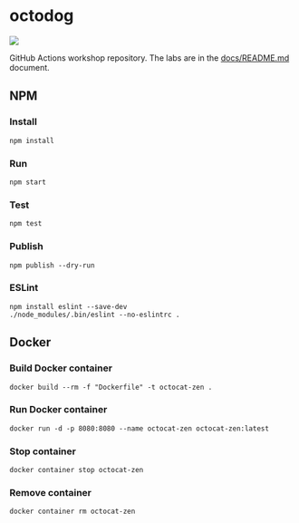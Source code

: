 # octodog

![](https://github.com/andersjanmyr/octodog/workflows/publish/badge.svg)

GitHub Actions workshop repository. The labs are in the [docs/README.md](https://github.com/octodemo/octocat-zen/tree/master/docs) document.

## NPM

### Install

```
npm install
```

### Run 

```
npm start
```

### Test

```
npm test
```

### Publish

```
npm publish --dry-run
```

### ESLint 

```
npm install eslint --save-dev
./node_modules/.bin/eslint --no-eslintrc .
```

## Docker

### Build Docker container 

```
docker build --rm -f "Dockerfile" -t octocat-zen .
```

### Run Docker container

```
docker run -d -p 8080:8080 --name octocat-zen octocat-zen:latest
```

### Stop container

```
docker container stop octocat-zen
```

### Remove container

```
docker container rm octocat-zen
```
